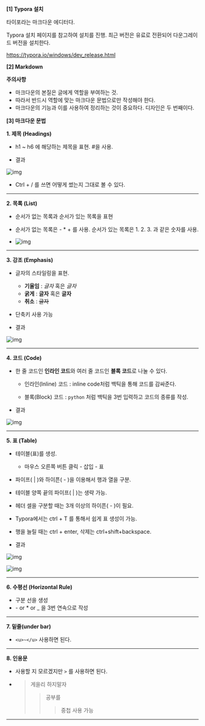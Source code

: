**[1] Typora 설치**

타이포라는 마크다운 에디터다.

Typora 설치 페이지를 참고하여 설치를 진행. 최근 버전은 유료로 전환되어 다운그레이드 버전을 설치한다.

https://typora.io/windows/dev_release.html



**[2] Markdown**

**주의사항**

- 마크다운의 본질은 글에게 역할을 부여하는 것.
- 따라서 반드시 역할에 맞는 마크다운 문법으로만 작성해야 한다.
- 마크다운의 기능과 이를 사용하여 정리하는 것이 중요하다. 디자인은 두 번째이다.



**[3] 마크다운 문법**

**1. 제목 (Headings)**

- h1 ~ h6 에 해당하는 제목을 표현. \#을 사용.

- 결과

![img](https://postfiles.pstatic.net/MjAyMTEyMjFfMTEy/MDAxNjQwMDY3MzM2Nzkx.MgZ2HEu9BIozvV1hTTgPY7pSGu56JYvz4MiteZXTpv0g.h-VndNHQO1XCRJHy0Sb0rDPEEvkrVsT0g02qCLe7Ro8g.PNG.siriyay/image.png?type=w773)

- Ctrl + / 를 쓰면 어떻게 썼는지 그대로 볼 수 있다.

---

**2. 목록 (List)**

- 순서가 없는 목록과 순서가 있는 목록을 표현

- 순서가 없는 목록은 - * + 를 사용. 순서가 있는 목록은 1. 2. 3. 과 같은 숫자를 사용.

- ![img](https://postfiles.pstatic.net/MjAyMTEyMjFfNDAg/MDAxNjQwMDY3NTk1NzQ2.eHZjSVmMUiGuA3LdgjR8tjTx63SLdJMFNMzfxy3TYWgg.PzvkSc-cC_EHWY-lZqW0Ij7aME9TKrMf07uVaSTHAB0g.PNG.siriyay/image.png?type=w773)



****

**3. 강조 (Emphasis)**

- 글자의 스타일링을 표현.

  - **기울임** : *글자* 혹은 _글자_
  - **굵게** : **글자** 혹은 __글자__
  - **취소** : ~~글자~~
- 단축키 사용 가능
- 결과

![img](https://postfiles.pstatic.net/MjAyMTEyMjFfMjAx/MDAxNjQwMDY4MjIwMzg5.r6F3k2KT-Ow-UE4Lc6urILeq6Jr0qYc11GhcefJ4_u4g.B3u90co_QPPuncxqaQuWj3aEqIoRXyym6cdcOHbr3bMg.PNG.siriyay/image.png?type=w773)



****

**4. 코드 (Code)**

- 한 줄 코드인 **인라인 코드**와 여러 줄 코드인 **블록 코드**로 나눌 수 있다.

  - 인라인(Inline) 코드 : inline code처럼 백틱을 통해 코드를 감싸준다.

  - 블록(Block) 코드 : ```python``` 처럼 백틱을 3번 입력하고 코드의 종류를 작성.

- 결과

![img](https://postfiles.pstatic.net/MjAyMTEyMjFfNzAg/MDAxNjQwMDY4NTUwMzI3.YmhOAGgmad5_6Tb6Cv_W4Ys8yTZSdEfA-P3QgreBngYg.RhTZaSBLXJsaGi6h5oN9d1cfhGY1slH9ond61LaRRtcg.PNG.siriyay/image.png?type=w773)

---

**5. 표 (Table)**

- 테이블(표)를 생성. 
  - 마우스 오른쪽 버튼 클릭 - 삽입 - 표

- 파이프( | )와 하이픈( - )을 이용해서 행과 열을 구분.
- 테이블 양쪽 끝의 파이프( | )는 생략 가능.
- 헤더 셀을 구분할 때는 3개 이상의 하이픈( - )이 필요.
- Typora에서는 ctrl + T 를 통해서 쉽게 표 생성이 가능.
- 행을 늘릴 때는 ctrl + enter,  삭제는 ctrl+shift+backspace.

- 결과

![img](https://postfiles.pstatic.net/MjAyMTEyMjFfNjAg/MDAxNjQwMDY4NzczNDky.rTRxM_fgKHI2XzTaILmyrC4-sEHWMXg8xPQ--mnU9WUg.ilKyOqmPlx8zllH27ngIDUU8cPEwyNh32iWX8foUKDwg.PNG.siriyay/image.png?type=w773)

![img](https://postfiles.pstatic.net/MjAyMTEyMjFfNjUg/MDAxNjQwMDY4Nzg5MDEx.TySuNNUwpueklNQ72GtgeJiwpAPUIqRErwM2BrJFADMg.HvALPHM6jeI2CQybMKPZC1_Xz3b8rb8SUM-gFZlB-_8g.PNG.siriyay/image.png?type=w773)

---

**6. 수평선 (Horizontal Rule)**

- 구분 선을 생성
- \- or * or _ 을 3번 연속으로 작성

---

**7. 밑줄(under bar)**

- `<u>~</u>` 사용하면 된다.

---

**8. 인용문**

- 사용할 지 모르겠지만 `>` 를 사용하면 된다.

- > 게을리 하지말자
  >
  > > 공부를
  > >
  > > > 중첩 사용 가능

---

